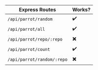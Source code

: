 <div align=center>

| Express Routes | Works? |
|----------|----------|
| `/api/parrot/random`|  ✔️  |
| `/api/parrot/all` | ✔️   |
| `/api/parrot/repo/:repo` | ✖️   |
| `/api/parrot/count` | ✔️ |
|`/api/parrot/random/:repo` | ✖️ |
